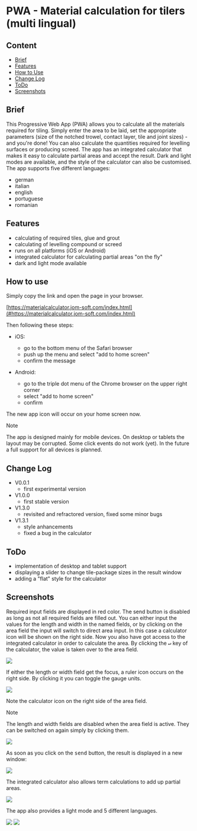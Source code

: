 # PWA - Material calculation for tilers (multi lingual)


## Content
  * [Brief](#brief)
  * [Features](#features)
  * [How to Use](#how-to-use)
  * [Change Log](#change-log)
  * [ToDo](#todo)  
  * [Screenshots](#screenshots)


## Brief 
  This Progressive Web App (PWA) allows you to calculate all the materials required for tiling. Simply enter the area to be laid, set the appropriate parameters (size of the notched trowel, contact layer, tile and joint sizes) - and you're done!
  You can also calculate the quantities required for levelling surfaces or producing screed.
  The app has an integrated calculator that makes it easy to calculate partial areas and accept the result.
  Dark and light modes are available, and the style of the calculator can also be customised.
  The app supports five different languages:
  - german
  - italian
  - english
  - portuguese
  - romanian


## Features
  * calculating of required tiles, glue and grout
  * calculating of levelling compound or screed
  * runs on all platforms (iOS or Android)
  * integrated calculator for calculating partial areas "on the fly"
  * dark and light mode available


## How to use
  Simply copy the link and open the page in your browser.

  [https://materialcalculator.jom-soft.com/index.html](#https://materialcalculator.jom-soft.com/index.html)

  Then following these steps:
  * iOS:
    - go to the bottom menu of the Safari browser
    - push up the menu and select "add to home screen"
    - confirm the message

  * Android:
    - go to the triple dot menu of the Chrome browser on the upper right corner
    - select "add to home screen"
    - confirm

  The new app icon will occur on your home screen now.

  > [!NOTE] 
  > The app is designed mainly for mobile devices. On desktop or tablets the layout may be corrupted.
  > Some click events do not work (yet). In the future a full support for all devices is planned.

## Change Log
  * V0.0.1
    - first experimental version
  * V1.0.0
    - first stable version
  * V1.3.0
    - revisited and refractored version, fixed some minor bugs
  * V1.3.1
    - style anhancements
    - fixed a bug in the calculator


## ToDo
  - implementation of desktop and tablet support
  - displaying a slider to change tile-package sizes in the result window
  - adding a "flat" style for the calculator


## Screenshots


Required input fields are displayed in red color. The send button is disabled as long as not all required fields are filled out.
You can either input the values for the length and width in the named fields, or by clicking on the area field the input will switch to direct area input.
In this case a calculator icon will be shown on the right side. Now you also have got access to the integrated calculator in order to calculate the area. By clicking the <kbd> ↵</kbd>  key of the calculator, the value is taken over to the area field.

<img src="./img/screenshots/scn00.jpg">

If either the length or width field get the focus, a ruler icon occurs on the right side. By clicking it you can toggle the gauge units.

<img src="./img/screenshots/scn01.jpg">

Note the calculator icon on the right side of the area field. 
> [!NOTE]
> The length and width fields are disabled when the area field is active. They can be switched on again simply by clicking them.

<img src="./img/screenshots/scn02.jpg">

As soon as you click on the <kbd> send</kbd> button, the result is displayed in a new window:

<img src="./img/screenshots/scn03.jpg">

The integrated calculator also allows term calculations to add up partial areas.

<img src="./img/screenshots/scn04.jpg">

The app also provides a light mode and 5 different languages.

<img src="./img/screenshots/scn06.jpg">


<img src="./img/screenshots/scn07.jpg">